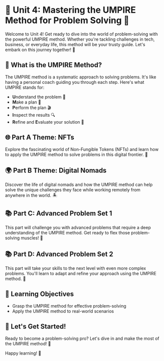# 🎯 Unit 4: Mastering the UMPIRE Method for Problem Solving 🚀

Welcome to Unit 4! Get ready to dive into the world of problem-solving with the powerful UMPIRE method. Whether you're tackling challenges in tech, business, or everyday life, this method will be your trusty guide. Let's embark on this journey together! 🌟

## 🧠 What is the UMPIRE Method?
The UMPIRE method is a systematic approach to solving problems. It's like having a personal coach guiding you through each step. Here's what UMPIRE stands for:
- **U**nderstand the problem 🤔
- **M**ake a plan 📝
- **P**erform the plan 🎬
- **I**nspect the results 🔍
- **R**efine and **E**valuate your solution 🔄

## 🌐 Part A Theme: NFTs
Explore the fascinating world of Non-Fungible Tokens (NFTs) and learn how to apply the UMPIRE method to solve problems in this digital frontier. 💎

## 🌍 Part B Theme: Digital Nomads
Discover the life of digital nomads and how the UMPIRE method can help solve the unique challenges they face while working remotely from anywhere in the world. 🏝️

## 📚 Part C: Advanced Problem Set 1
This part will challenge you with advanced problems that require a deep understanding of the UMPIRE method. Get ready to flex those problem-solving muscles! 💪

## 📚 Part D: Advanced Problem Set 2
This part will take your skills to the next level with even more complex problems. You'll learn to adapt and refine your approach using the UMPIRE method. 🚀


## 🎯 Learning Objectives
- Grasp the UMPIRE method for effective problem-solving
- Apply the UMPIRE method to real-world scenarios

## 🚀 Let's Get Started!
Ready to become a problem-solving pro? Let's dive in and make the most of the UMPIRE method! 💪

Happy learning! 🎉
